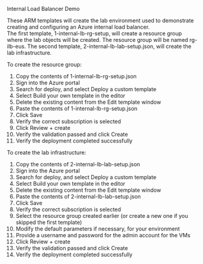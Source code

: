 Internal Load Balancer Demo

These ARM templates will create the lab environment used to demonstrate creating and configuring an Azure internal load balancer.  
The first template, 1-internal-lb-rg-setup, will create a resource group where the lab objects will be created. The resource group will be named rg-ilb-eus.
The second template, 2-internal-lb-lab-setup.json, will create the lab infrastructure. 

To create the resource group: 
  1.	Copy the contents of 1-internal-lb-rg-setup.json
  2.	Sign into the Azure portal
  3.	Search for deploy, and select Deploy a custom template
  4.	Select Build your own template in the editor
  5.	Delete the existing content from the Edit template window
  6.	Paste the contents of 1-internal-lb-rg-setup.json
  7.	Click Save
  8.	Verify the correct subscription is selected
  9.	Click Review + create
  10.	Verify the validation passed and click Create
  11.	Verify the deployment completed successfully

To create the lab infrastructure:
  1.	Copy the contents of 2-internal-lb-lab-setup.json
  2.	Sign into the Azure portal
  3.	Search for deploy, and select Deploy a custom template
  4.	Select Build your own template in the editor
  5.	Delete the existing content from the Edit template window
  6.	Paste the contents of 2-internal-lb-lab-setup.json
  7.	Click Save
  8.	Verify the correct subscription is selected
  9.	Select the resource group created earlier (or create a new one if you skipped the first template)
  10.	Modify the default parameters if necessary, for your environment
  11.	Provide a username and password for the admin account for the VMs
  12.	Click Review + create
  13.	Verify the validation passed and click Create
  14.	Verify the deployment completed successfully
